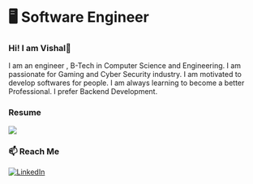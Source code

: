 # 🖥 Software Engineer 
 
 ### Hi! I am Vishal👋 
 
 I am an engineer , B-Tech in Computer Science and Engineering. I am passionate for Gaming and Cyber Security industry. I am motivated to develop softwares for people. I am always learning to become a better Professional. I prefer Backend Development.


### Resume
<a href="https://drive.google.com/file/d/1tMQTM5R3iG5mINEJLlGjmzzoDqRFbmWt/view?usp=sharing"><img src="https://img.shields.io/badge/🔽Download Resume-002366"/></a>

### 📫 Reach Me


<a href="s://www.linkedin.com/in/vishaldhiman28/"><img src="https://img.shields.io/badge/LinkedIn-%230077B5.svg?&style=flat-square&logo=linkedin&logoColor=white" alt="LinkedIn"></a>



<!--
**vishaldhiman28/vishaldhiman28** is a ✨ _special_ ✨ repository because its `README.md` (this file) appears on your GitHub profile.

Here are some ideas to get you started:

- 🔭 I’m currently working on ...
- 🌱 I’m currently learning ...
- 👯 I’m looking to collaborate on ...
- 🤔 I’m looking for help with ...
- 💬 Ask me about ...
- 
- 😄 Pronouns: ...
- ⚡ Fun fact: ...
-->
